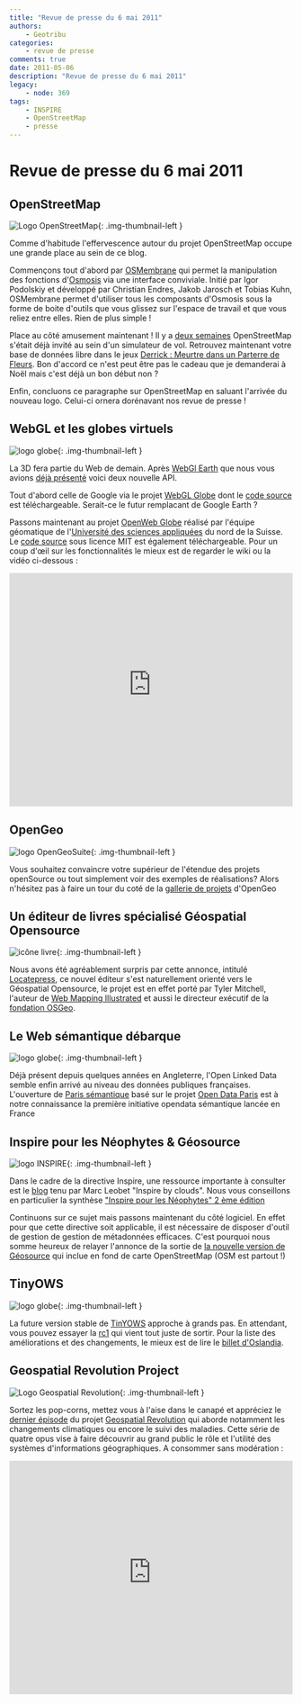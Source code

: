 ```yaml
---
title: "Revue de presse du 6 mai 2011"
authors:
    - Geotribu
categories:
    - revue de presse
comments: true
date: 2011-05-06
description: "Revue de presse du 6 mai 2011"
legacy:
    - node: 369
tags:
    - INSPIRE
    - OpenStreetMap
    - presse
---
```


# Revue de presse du 6 mai 2011

## OpenStreetMap

![Logo OpenStreetMap](https://cdn.geotribu.fr/img/logos-icones/OpenStreetMap/Openstreetmap.png "logo OpenStreetMap"){: .img-thumbnail-left }

Comme d'habitude l'effervescence autour du projet OpenStreetMap occupe une grande place au sein de ce blog.  

Commençons tout d'abord par [OSMembrane](http://osmembrane.de/) qui permet la manipulation des fonctions d'[Osmosis](https://wiki.openstreetmap.org/wiki/FR:Osmosis) via une interface conviviale. Initié par Igor Podolskiy et développé par Christian Endres, Jakob Jarosch et Tobias Kuhn, OSMembrane permet d'utiliser tous les composants d'Osmosis sous la forme de boite d'outils que vous glissez sur l'espace de travail et que vous reliez entre elles. Rien de plus simple !  

Place au côté amusement maintenant ! Il y a [deux semaines](http://geotribu.net/node/367) OpenStreetMap s'était déjà invité au sein d'un simulateur de vol. Retrouvez maintenant votre base de données libre dans le jeux [Derrick : Meurtre dans un Parterre de Fleurs](http://www.jeuxvideo.com/screenshots/images/00037/00037985_002.htm). Bon d'accord ce n'est peut être pas le cadeau que je demanderai à Noël mais c'est déjà un bon début non ?  

Enfin, concluons ce paragraphe sur OpenStreetMap en saluant l'arrivée du nouveau logo. Celui-ci ornera dorénavant nos revue de presse !

## WebGL et les globes virtuels

![logo globe](https://cdn.geotribu.fr/img/internal/icons-rdp-news/world.png "Icône de globe"){: .img-thumbnail-left }

La 3D fera partie du Web de demain. Après [WebGl Earth](http://www.webglearth.com/upgrade.html) que nous vous avions [déjà présenté](http://www.geotribu.net/node/360) voici deux nouvelle API.  

Tout d'abord celle de Google via le projet [WebGL Globe](http://www.chromeexperiments.com/globe) dont le [code source](http://code.google.com/p/webgl-globe/) est téléchargeable. Serait-ce le futur remplacant de Google Earth ?  

Passons maintenant au projet [OpenWeb Globe](http://www.openwebglobe.org/alpha/) réalisé par l'équipe géomatique de l'[Université des sciences appliquées](http://www.fhnw.ch/homepage) du nord de la Suisse. Le [code source](https://github.com/OpenWebGlobe/WebViewer) sous licence MIT est également téléchargeable. Pour un coup d'œil sur les fonctionnalités le mieux est de regarder le wiki ou la vidéo ci-dessous :

<iframe width="100%" height="415" src="https://www.youtube-nocookie.com/embed/vvVhEpqHstE" title="YouTube video player" frameborder="0" allow="accelerometer; autoplay; clipboard-write; encrypted-media; gyroscope; picture-in-picture" allowfullscreen></iframe>

## OpenGeo

![logo OpenGeoSuite](https://cdn.geotribu.fr/img/logos-icones/logiciels_librairies/opengeosuite.png "logo OpenGeoSuite"){: .img-thumbnail-left }

Vous souhaitez convaincre votre supérieur de l'étendue des projets openSource ou tout simplement voir des exemples de réalisations? Alors n'hésitez pas à faire un tour du coté de la [gallerie de projets](http://opengeo.org/gallery/all/) d'OpenGeo

## Un éditeur de livres spécialisé Géospatial Opensource

![icône livre](https://cdn.geotribu.fr/img/logos-icones/divers/livre.png "Logo livre"){: .img-thumbnail-left }

Nous avons été agréablement surpris par cette annonce, intitulé [Locatepress](http://locatepress.com), ce nouvel éditeur s'est naturellement orienté vers le Géospatial Opensource, le projet est en effet porté par Tyler Mitchell, l'auteur de [Web Mapping Illustrated](http://oreilly.com/catalog/9780596008659) et aussi le directeur exécutif de la [fondation OSGeo](https://www.osgeo.org/).

## Le Web sémantique débarque

![logo globe](https://cdn.geotribu.fr/img/internal/icons-rdp-news/world.png "Icône de globe"){: .img-thumbnail-left }

Déjà présent depuis quelques années en Angleterre, l'Open Linked Data semble enfin arrivé au niveau des données publiques françaises. L'ouverture de [Paris sémantique](http://parisemantique.fr) basé sur le projet [Open Data Paris](http://opendata.paris.fr/) est à notre connaissance la première initiative opendata sémantique lancée en France

## Inspire pour les Néophytes & Géosource

![logo INSPIRE](https://cdn.geotribu.fr/img/logos-icones/divers/inspire_super.png "logo INSPIRE"){: .img-thumbnail-left }

Dans le cadre de la directive Inspire, une ressource importante à consulter est le [blog](http://georezo.net/blog/inspire/) tenu par Marc Leobet "Inspire by clouds". Nous vous conseillons en particulier la synthèse ["Inspire pour les Néophytes" 2 ème édition](http://georezo.net/blog/inspire/2011/02/28/inspire-pour-les-neophytes-2eme-edition/)  

Continuons sur ce sujet mais passons maintenant du côté logiciel. En effet pour que cette directive soit applicable, il est nécessaire de disposer d'outil de gestion de gestion de métadonnées efficaces. C'est pourquoi nous somme heureux de relayer l'annonce de la sortie de [la nouvelle version de Géosource](http://www.neogeo-online.net/blog/archives/1045/) qui inclue en fond de carte OpenStreetMap (OSM est partout !)

## TinyOWS

![logo globe](https://cdn.geotribu.fr/img/internal/icons-rdp-news/world.png "Icône de globe"){: .img-thumbnail-left }

La future version stable de [TinYOWS](http://tinyows.org/) approche à grands pas. En attendant, vous pouvez essayer la [rc1](http://tinyows.org/tracdocs/release/tinyows-1.0.0rc1.tar.bz2) qui vient tout juste de sortir. Pour la liste des améliorations et des changements, le mieux est de lire le [billet d'Oslandia](http://www.oslandia.com/tech/?p=999).

## Geospatial Revolution Project

![Logo Geospatial Revolution](https://cdn.geotribu.fr/img/geospatial_rev_proj_0.png "Logo Geospatial Revolution"){: .img-thumbnail-left }

Sortez les pop-corns, mettez vous à l'aise dans le canapé et appréciez le [dernier épisode](http://geospatialrevolution.psu.edu/episode4/complete) du projet [Geospatial Revolution](http://geospatialrevolution.psu.edu) qui aborde notamment les changements climatiques ou encore le suivi des maladies. Cette série de quatre opus vise à faire découvrir au grand public le rôle et l'utilité des systèmes d'informations géographiques. A consommer sans modération :

<iframe width="100%" height="415" src="https://www.youtube-nocookie.com/embed/9F7z9LLYxf8" title="YouTube video player" frameborder="0" allow="accelerometer; autoplay; clipboard-write; encrypted-media; gyroscope; picture-in-picture" allowfullscreen></iframe>
